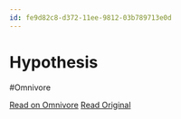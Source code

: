 ```yaml
---
id: fe9d82c8-d372-11ee-9812-03b789713e0d
---
```


# Hypothesis
#Omnivore

[Read on Omnivore](https://omnivore.app/me/hypothesis-18ddd9dfaf4)
[Read Original](https://hypothes.is/a/eZZQ4NNuEe68ChvhhnInYg)

